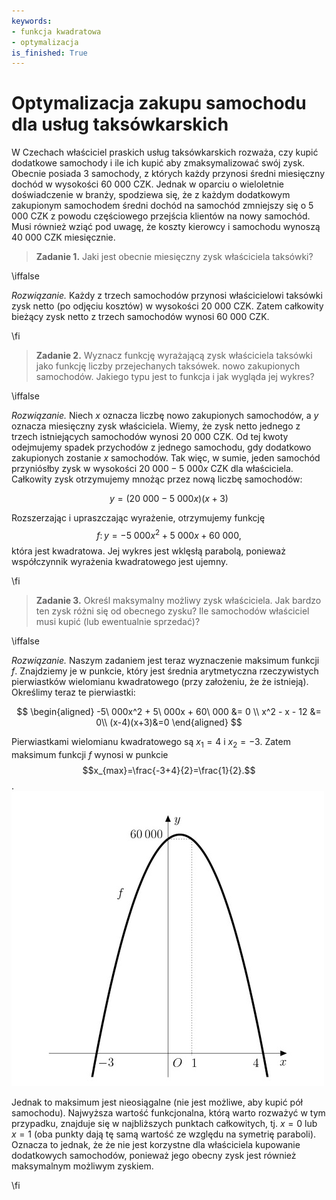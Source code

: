 ```yaml
---
keywords:
- funkcja kwadratowa
- optymalizacja
is_finished: True
---
```


# Optymalizacja zakupu samochodu dla usług taksówkarskich


W Czechach właściciel praskich usług taksówkarskich rozważa, czy kupić dodatkowe samochody i ile ich kupić
aby zmaksymalizować swój zysk. Obecnie posiada 3 samochody, z których każdy przynosi średni miesięczny dochód w wysokości 60 000 CZK. Jednak w oparciu o wieloletnie doświadczenie w branży,
spodziewa się, że z każdym dodatkowym zakupionym samochodem średni dochód na samochód zmniejszy się o
5 000 CZK z powodu częściowego przejścia klientów na nowy samochód. Musi również wziąć pod uwagę, że koszty kierowcy i samochodu wynoszą 40 000 CZK miesięcznie.

>**Zadanie 1.** Jaki jest obecnie miesięczny zysk właściciela taksówki?

\iffalse

*Rozwiązanie.* Każdy z trzech samochodów przynosi właścicielowi taksówki zysk netto (po odjęciu kosztów)
w wysokości 20 000 CZK. Zatem całkowity bieżący zysk netto z trzech samochodów wynosi 60 000 CZK.

\fi

>**Zadanie 2.** Wyznacz funkcję wyrażającą zysk właściciela taksówki jako funkcję liczby przejechanych taksówek.
nowo zakupionych samochodów. Jakiego typu jest to funkcja i jak wygląda jej wykres?

\iffalse

*Rozwiązanie.* Niech $x$ oznacza liczbę nowo zakupionych samochodów, a $y$ oznacza miesięczny zysk właściciela.
Wiemy, że zysk netto jednego z trzech istniejących samochodów wynosi 20 000 CZK. Od tej kwoty odejmujemy
spadek przychodów z jednego samochodu, gdy dodatkowo zakupionych zostanie $x$ samochodów. Tak więc, w sumie, jeden samochód przyniósłby
zysk w wysokości
$20\ 000-5\ 000x$ CZK dla właściciela. Całkowity zysk otrzymujemy mnożąc
przez nową liczbę samochodów:

$$
y=(20\ 000-5\ 000x)(x+3)
$$

Rozszerzając i upraszczając wyrażenie, otrzymujemy funkcję $$f\colon y= -5\ 000x^2 + 5\ 000x + 60\ 000,$$
która jest kwadratowa. Jej wykres jest wklęsłą parabolą, ponieważ współczynnik wyrażenia kwadratowego jest ujemny.

\fi

>**Zadanie 3.** Określ maksymalny możliwy zysk właściciela. Jak bardzo ten zysk różni się od
obecnego zysku? Ile samochodów właściciel musi kupić (lub ewentualnie sprzedać)?

\iffalse

*Rozwiązanie.* Naszym zadaniem jest teraz wyznaczenie maksimum funkcji $f$. Znajdziemy je w punkcie, który jest średnia arytmetyczna rzeczywistych pierwiastków wielomianu kwadratowego (przy założeniu, że
że istnieją). Określimy teraz te pierwiastki:

$$
\begin{aligned}
-5\ 000x^2 + 5\ 000x + 60\ 000 &= 0 \\
x^2  - x - 12 &= 0\\
(x-4)(x+3)&=0
\end{aligned}
$$

Pierwiastkami wielomianu kwadratowego są $x_1=4$ i $x_2=-3$. Zatem maksimum funkcji $f$ wynosi
w punkcie $$x_{max}=\frac{-3+4}{2}=\frac{1}{2}.$$.
![Wykres funkcji](04_graph_smaller.jpg)

Jednak to maksimum jest nieosiągalne (nie jest możliwe, aby
kupić pół samochodu). Najwyższa wartość funkcjonalna, którą warto rozważyć w tym przypadku, znajduje się w najbliższych punktach całkowitych, tj. $x=0$ lub $x=1$
(oba punkty dają tę samą wartość ze względu na symetrię paraboli). Oznacza to jednak, że
że nie jest korzystne dla właściciela kupowanie dodatkowych samochodów, ponieważ jego obecny zysk
jest również maksymalnym możliwym zyskiem.

\fi
